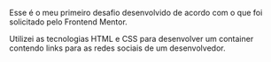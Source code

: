 Esse é o meu primeiro desafio desenvolvido de acordo com o que foi solicitado pelo Frontend Mentor.

Utilizei as tecnologias HTML e CSS para desenvolver um container contendo links para as redes sociais de um desenvolvedor.